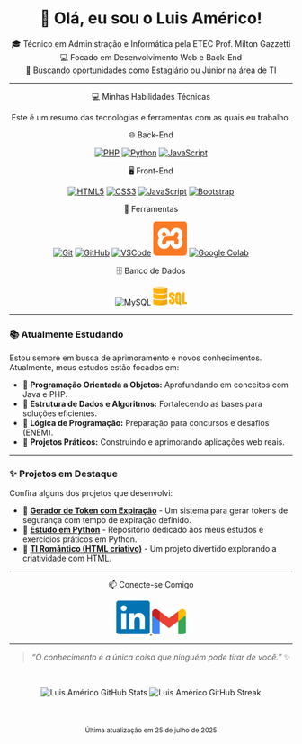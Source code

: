 <h1 align="center"><strong>👋 Olá, eu sou o Luis Américo!</strong></h1>

<p align="center">
  🎓 Técnico em Administração e Informática pela ETEC Prof. Milton Gazzetti <br>
  💻 Focado em Desenvolvimento Web e Back-End <br>
  🚀 Buscando oportunidades como Estagiário ou Júnior na área de TI
</p>

---

<p align="center">💻 Minhas Habilidades Técnicas</p>

<p align="center">Este é um resumo das tecnologias e ferramentas com as quais eu trabalho.</p>

<p align="center">🌐 Back-End</p>
<p align="center">
  <a href=""><img src="https://cdn.jsdelivr.net/gh/devicons/devicon/icons/php/php-original.svg" width="60px" margin-right= "60px" title="PHP" alt="PHP"/></a>
  <a href=""><img src="https://cdn.jsdelivr.net/gh/devicons/devicon/icons/python/python-original.svg" width="60px" margin-right= "20px" title="Python" alt="Python"/></a>
  <a href=""><img src="https://cdn.jsdelivr.net/gh/devicons/devicon/icons/javascript/javascript-original.svg" width="60px" title="JavaScript" alt="JavaScript"/></a>
</p>

<p align="center">🖥️ Front-End</p>
<p align="center">
  <a href=""><img src="https://cdn.jsdelivr.net/gh/devicons/devicon/icons/html5/html5-original.svg" width="60px" margin-right= "20px" title="HTML5" alt="HTML5"/></a>
  <a href=""><img src="https://cdn.jsdelivr.net/gh/devicons/devicon/icons/css3/css3-original.svg" width="60px" margin-right= "20px" title="CSS3" alt="CSS3"/></a>
  <a href=""><img src="https://cdn.jsdelivr.net/gh/devicons/devicon/icons/javascript/javascript-original.svg" width="60px" margin-right= "20px" title="JavaScript" alt="JavaScript"/></a>
  <a href=""><img src="https://cdn.jsdelivr.net/gh/devicons/devicon/icons/bootstrap/bootstrap-original.svg" width="60px" title="Bootstrap" alt="Bootstrap"/></a>
</p>

<p align="center">🧰 Ferramentas</p>
<p align="center">
  <a href=""><img src="https://cdn.jsdelivr.net/gh/devicons/devicon/icons/git/git-original.svg" width="60px" margin-right= "20px" title="Git" alt="Git"/></a>
  <a href=""><img src="https://cdn.jsdelivr.net/gh/devicons/devicon/icons/github/github-original.svg" width="60px" margin-right= "20px" title="GitHub" alt="GitHub"/></a>
  <a href=""><img src="https://cdn.jsdelivr.net/gh/devicons/devicon/icons/vscode/vscode-original.svg" width="60px" margin-right= "20px" title="VSCode" alt="VSCode"/></a>
  <a href=""><img src="https://raw.githubusercontent.com/LuisAmericoP/my_images/main/assets/images/xampp.png" width="60px" margin-right= "20px" title="XAMPP" alt="XAMPP"/></a>
  <a href=""><img src="https://img.icons8.com/color/48/000000/google-colab.png" width="60px" title="Google Colab" alt="Google Colab"/></a>
</p>

<p align="center">🗄️ Banco de Dados</p>
<p align="center">
  <a href=""><img src="https://cdn.jsdelivr.net/gh/devicons/devicon/icons/mysql/mysql-original.svg" width="60px" margin-right= "20px" title="MySQL" alt="MySQL"/></a>
  <a href=""><img src="https://raw.githubusercontent.com/LuisAmericoP/my_images/main/assets/images/sql.png" width="60px" title="SQL" alt="SQL"/></a>
</p>

---

### 📚 Atualmente Estudando

Estou sempre em busca de aprimoramento e novos conhecimentos. Atualmente, meus estudos estão focados em:

* 🔸 **Programação Orientada a Objetos:** Aprofundando em conceitos com Java e PHP.
* 🔸 **Estrutura de Dados e Algoritmos:** Fortalecendo as bases para soluções eficientes.
* 🔸 **Lógica de Programação:** Preparação para concursos e desafios (ENEM).
* 🔸 **Projetos Práticos:** Construindo e aprimorando aplicações web reais.

---

### ✨ Projetos em Destaque

Confira alguns dos projetos que desenvolvi:

* 🔐 **<a href="https://github.com/LuisAmericoP/gerador-token">Gerador de Token com Expiração</a>** - Um sistema para gerar tokens de segurança com tempo de expiração definido.
* 📘 **<a href="https://github.com/LuisAmericoP/Estudo-Python">Estudo em Python</a>** - Repositório dedicado aos meus estudos e exercícios práticos em Python.
* 🎨 **<a href="https://github.com/LuisAmericoP/TI-Romantico">TI Romântico (HTML criativo)</a>** - Um projeto divertido explorando a criatividade com HTML.

---

<p align="center">📫 Conecte-se Comigo</p>

<p align="center">
  <a href="https://www.linkedin.com/in/luis-américo-b13500300" target="_blank">
    <img src="https://raw.githubusercontent.com/LuisAmericoP/my_images/main/assets/images/linkedin.png" width="60px" margin-right= "50px" alt="LinkedIn">
  </a>
  <a href="mailto:luis.americo.dev@gmail.com" target="_blank">
    <img src="https://raw.githubusercontent.com/LuisAmericoP/my_images/main/assets/images/gmail.png" width="60px" alt="Gmail">
  </a>
</p>

---

> _“O conhecimento é a única coisa que ninguém pode tirar de você.”_ ✨

<br>

<p align="center">
  <img src="https://github-readme-stats.vercel.app/api?username=LuisAmericoP&show_icons=true&theme=dark" alt="Luis Américo GitHub Stats" />
  <img src="https://github-readme-streak-stats.herokuapp.com/?user=LuisAmericoP&theme=dark" alt="Luis Américo GitHub Streak" />
</p>
<br>
<p align="center"><sub>Última atualização em 25 de julho de 2025</sub></p>
